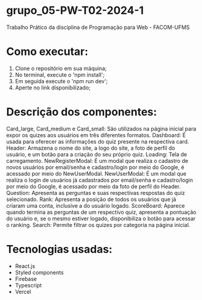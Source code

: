 # grupo_05-PW-T02-2024-1
Trabalho Prático da disciplina de Programação para Web - FACOM-UFMS
# Como executar:
1. Clone o repositório em sua máquina;
2. No terminal, execute o 'npm install';
3. Em seguida execute o 'npm run dev';
4. Aperte no link disponibilizado;
# Descrição dos componentes:
Card_large, Card_medium e Card_small: São utilizados na página inicial para expor os quizes aos usuários em três diferentes formatos.
Dashboard: É usada para oferecer as informações do quiz presente na respectiva card.
Header: Armazena o nome do site, a logo do site, a foto de perfil do usuário, e um botão para a criação do seu próprio quiz.
Loading: Tela de carregamento.
NewRegisterModal: É um modal que realiza o cadastro de novos usuários por email/senha e cadastro/login por meio do Google, é acessado por meio do NewUserModal. 
NewUserModal: É um modal que realiza o login de usuários já cadastrados por email/senha e cadastro/login por meio do Google, é acessado por meio da foto de perfil do Header.
Question: Apresenta as perguntas e suas respectivas respostas do quiz selecionado.
Rank: Apresenta a posição de todos os usuários que já criaram uma conta, inclusive a do usuário logado.
ScoreBoard: Aparece quando termina as perguntas de um respectivo quiz, apresenta a pontuação do usuário e, se o mesmo estiver logado, disponibiliza o botão para acessar o ranking.
Search: Permite filtrar os quizes por categoria na página inicial.
# Tecnologias usadas:
* React.js
* Styled components
* Firebase
* Typescript
* Vercel
